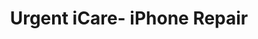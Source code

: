 ---
title: "Urgent iCare- iPhone Repair"
url: /puyallup/urgent-icare-iphone-repair/
shop: mobile phone
---